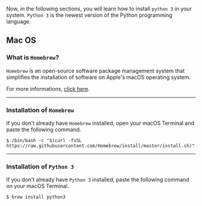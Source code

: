 ﻿Now, in the following sections, you will learn how to install `python 3` in your system. `Python 3` is the newest version of the Python programming language.

## Mac OS

### What is `Homebrew`?
`Homebrew` is an open-source software package management system that simplifies the installation of software on Apple's macOS operating system.

For more informations, [click here](https://brew.sh/).

---

### Installation of  `Homebrew`

If you don't already have `Homebrew` installed, open your macOS Terminal and paste the following command.

    $ /bin/bash -c "$(curl -fsSL https://raw.githubusercontent.com/Homebrew/install/master/install.sh)"

---

### Installation of `Python 3`

If you don't already have `Python 3` installed, paste the following command on your macOS Terminal.

    $ brew install python3

